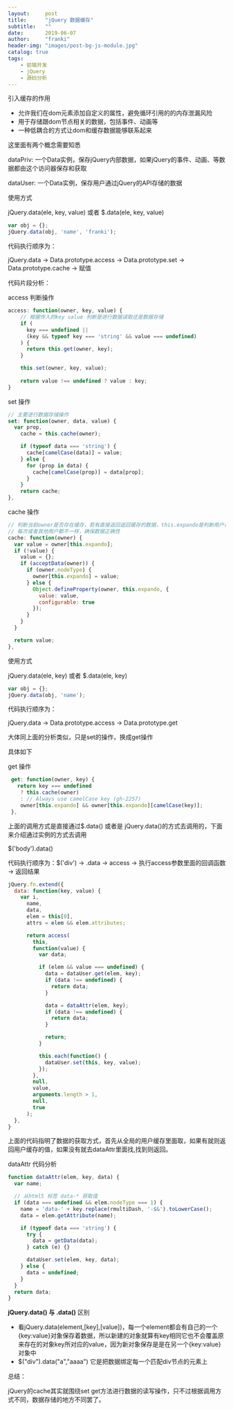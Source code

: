 ```yaml
---
layout:     post
title:      "jQuery 数据缓存"
subtitle:   ""
date:       2019-06-07
author:     "franki"
header-img: "images/post-bg-js-module.jpg"
catalog: true
tags:
    - 前端开发
    - jQuery
    - 源码分析
---
```


引入缓存的作用

* 允许我们在dom元素添加自定义的属性，避免循环引用的的内存泄漏风险
* 用于存储跟dom节点相关的数据，包括事件、动画等
* 一种低耦合的方式让dom和缓存数据能够联系起来

这里面有两个概念需要知悉

dataPriv:  一个Data实例，保存jQuery内部数据，如果jQuery的事件、动画、等数据都由这个访问器保存和获取

dataUser: 一个Data实例，保存用户通过jQuery的API存储的数据

使用方式

jQuery.data(ele, key, value) 或者 $.data(ele, key, value)

```js
var obj = {};
jQuery.data(obj, 'name', 'franki');
```

代码执行顺序为：

jQuery.data -> Data.prototype.access -> Data.prototype.set -> Data.prototype.cache -> 赋值

代码片段分析：

access 判断操作

```js
access: function(owner, key, value) {
    // 根据传入的key value 判断是进行数据读取还是数据存储
    if (
      key === undefined ||
      (key && typeof key === 'string' && value === undefined)
    ) {
      return this.get(owner, key);
    }

    this.set(owner, key, value);
  
    return value !== undefined ? value : key;
}
```

set 操作

```js
// 主要进行数据存储操作
set: function(owner, data, value) {
  var prop,
    cache = this.cache(owner);

    if (typeof data === 'string') {
      cache[camelCase(data)] = value;
    } else {
      for (prop in data) {
        cache[camelCase(prop)] = data[prop];
      }
    }
    return cache;
},
```

cache 操作

```js
// 判断当前owner是否存在缓存，若有直接返回返回缓存的数据，this.expando是判断用户设置缓存唯一的表示，保证
// 每次或者其他用户都不一样，确保数据正确性
cache: function(owner) {
  var value = owner[this.expando];
  if (!value) {
    value = {};
    if (acceptData(owner)) {
      if (owner.nodeType) {
        owner[this.expando] = value;
      } else {
        Object.defineProperty(owner, this.expando, {
          value: value,
          configurable: true
        });
      }
    }
  }

  return value;
},
```

使用方式

jQuery.data(ele, key) 或者 $.data(ele, key)

```js
var obj = {};
jQuery.data(obj, 'name');
```

代码执行顺序为：

jQuery.data -> Data.prototype.access -> Data.prototype.get

大体同上面的分析类似，只是set的操作，换成get操作

具体如下

get 操作

```js
 get: function(owner, key) {
   return key === undefined
    ? this.cache(owner)
    : // Always use camelCase key (gh-2257)
    owner[this.expando] && owner[this.expando][camelCase(key)];
 },
```

上面的调用方式是直接通过$.data() 或者是 jQuery.data()的方式去调用的，下面来介绍通过实例的方式去调用

$('body').data()

代码执行顺序为：$('div') -> .data -> access -> 执行access参数里面的回调函数 -> 返回结果

```js
jQuery.fn.extend({
  data: function(key, value) {
    var i,
      name,
      data,
      elem = this[0],
      attrs = elem && elem.attributes;

      return access(
        this,
        function(value) {
          var data;

          if (elem && value === undefined) {
            data = dataUser.get(elem, key);
            if (data !== undefined) {
              return data;
            }

            data = dataAttr(elem, key);
            if (data !== undefined) {
              return data;
            }

            return;
          }

          this.each(function() {
            dataUser.set(this, key, value);
          });
        },
        null,
        value,
        arguments.length > 1,
        null,
        true
      );
  },
}
```

上面的代码指明了数据的获取方式，首先从全局的用户缓存里面取，如果有就则返回用户缓存的值，如果没有就去dataAttr里面找,找到则返回。

dataAttr 代码分析

```js
function dataAttr(elem, key, data) {
  var name;

  // 从html5 标签 data-* 获取值
  if (data === undefined && elem.nodeType === 1) {
    name = 'data-' + key.replace(rmultiDash, '-$&').toLowerCase();
    data = elem.getAttribute(name);

    if (typeof data === 'string') {
      try {
        data = getData(data);
      } catch (e) {}

      dataUser.set(elem, key, data);
    } else {
      data = undefined;
    }
  }
  return data;
}
```

**jQuery.data() 与 .data()**  区别

* 看jQuery.data(element,[key],[value])，每一个element都会有自己的一个{key:value}对象保存着数据，所以新建的对象就算有key相同它也不会覆盖原来存在的对象key所对应的value，因为新对象保存是是在另一个{key:value}对象中
* $("div").data("a","aaaa") 它是把数据绑定每一个匹配div节点的元素上

总结：

jQuery的cache其实就围绕set get方法进行数据的读写操作，只不过根据调用方式不同，数据存储的地方不同罢了。
